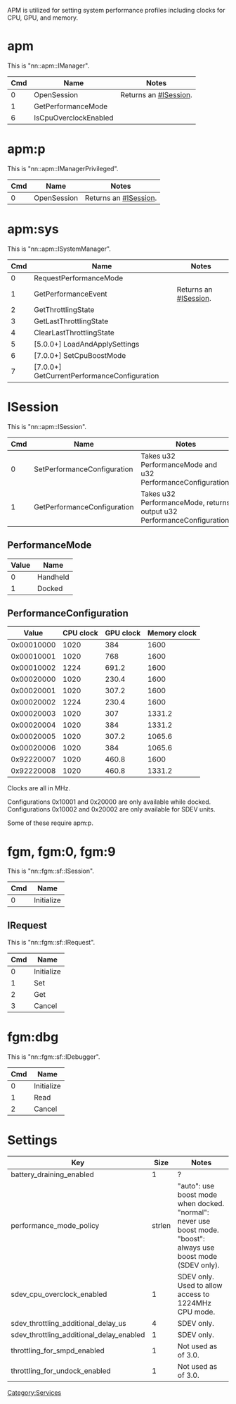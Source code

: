 APM is utilized for setting system performance profiles including clocks
for CPU, GPU, and memory.

# apm

This is
"nn::apm::IManager".

| Cmd | Name                  | Notes                                          |
| --- | --------------------- | ---------------------------------------------- |
| 0   | OpenSession           | Returns an [\#ISession](#ISession "wikilink"). |
| 1   | GetPerformanceMode    |                                                |
| 6   | IsCpuOverclockEnabled |                                                |

# apm:p

This is "nn::apm::IManagerPrivileged".

| Cmd | Name        | Notes                                          |
| --- | ----------- | ---------------------------------------------- |
| 0   | OpenSession | Returns an [\#ISession](#ISession "wikilink"). |

# apm:sys

This is
"nn::apm::ISystemManager".

| Cmd | Name                                          | Notes                                          |
| --- | --------------------------------------------- | ---------------------------------------------- |
| 0   | RequestPerformanceMode                        |                                                |
| 1   | GetPerformanceEvent                           | Returns an [\#ISession](#ISession "wikilink"). |
| 2   | GetThrottlingState                            |                                                |
| 3   | GetLastThrottlingState                        |                                                |
| 4   | ClearLastThrottlingState                      |                                                |
| 5   | \[5.0.0+\] LoadAndApplySettings               |                                                |
| 6   | \[7.0.0+\] SetCpuBoostMode                    |                                                |
| 7   | \[7.0.0+\] GetCurrentPerformanceConfiguration |                                                |

# ISession

This is
"nn::apm::ISession".

| Cmd | Name                        | Notes                                                                   |
| --- | --------------------------- | ----------------------------------------------------------------------- |
| 0   | SetPerformanceConfiguration | Takes u32 PerformanceMode and u32 PerformanceConfiguration.             |
| 1   | GetPerformanceConfiguration | Takes u32 PerformanceMode, returns output u32 PerformanceConfiguration. |

## PerformanceMode

| Value | Name     |
| ----- | -------- |
| 0     | Handheld |
| 1     | Docked   |

## PerformanceConfiguration

| Value      | CPU clock | GPU clock | Memory clock |
| ---------- | --------- | --------- | ------------ |
| 0x00010000 | 1020      | 384       | 1600         |
| 0x00010001 | 1020      | 768       | 1600         |
| 0x00010002 | 1224      | 691.2     | 1600         |
| 0x00020000 | 1020      | 230.4     | 1600         |
| 0x00020001 | 1020      | 307.2     | 1600         |
| 0x00020002 | 1224      | 230.4     | 1600         |
| 0x00020003 | 1020      | 307       | 1331.2       |
| 0x00020004 | 1020      | 384       | 1331.2       |
| 0x00020005 | 1020      | 307.2     | 1065.6       |
| 0x00020006 | 1020      | 384       | 1065.6       |
| 0x92220007 | 1020      | 460.8     | 1600         |
| 0x92220008 | 1020      | 460.8     | 1331.2       |

Clocks are all in MHz.

Configurations 0x10001 and 0x20000 are only available while docked.
Configurations 0x10002 and 0x20002 are only available for SDEV units.

Some of these require apm:p.

# fgm, fgm:0, fgm:9

This is "nn::fgm::sf::ISession".

| Cmd | Name       |
| --- | ---------- |
| 0   | Initialize |

## IRequest

This is "nn::fgm::sf::IRequest".

| Cmd | Name       |
| --- | ---------- |
| 0   | Initialize |
| 1   | Set        |
| 2   | Get        |
| 3   | Cancel     |

# fgm:dbg

This is "nn::fgm::sf::IDebugger".

| Cmd | Name       |
| --- | ---------- |
| 0   | Initialize |
| 1   | Read       |
| 2   | Cancel     |

# Settings

| Key                                          | Size   | Notes                                                                                                           |
| -------------------------------------------- | ------ | --------------------------------------------------------------------------------------------------------------- |
| battery\_draining\_enabled                   | 1      | ?                                                                                                               |
| performance\_mode\_policy                    | strlen | "auto": use boost mode when docked. "normal": never use boost mode. "boost": always use boost mode (SDEV only). |
| sdev\_cpu\_overclock\_enabled                | 1      | SDEV only. Used to allow access to 1224MHz CPU mode.                                                            |
| sdev\_throttling\_additional\_delay\_us      | 4      | SDEV only.                                                                                                      |
| sdev\_throttling\_additional\_delay\_enabled | 1      | SDEV only.                                                                                                      |
| throttling\_for\_smpd\_enabled               | 1      | Not used as of 3.0.                                                                                             |
| throttling\_for\_undock\_enabled             | 1      | Not used as of 3.0.                                                                                             |

[Category:Services](Category:Services "wikilink")

